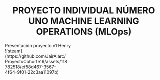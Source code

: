 <h1 align="center"> PROYECTO INDIVIDUAL NÚMERO UNO MACHINE LEARNING OPERATIONS (MLOps) </h1>
Presentación proyecto n1 Henry
<div style="width: 200px; height: 200px;">![steam](https://github.com/JairAlarc/ProyectoCohorte16/assets/118782518/ef58d467-3567-4f64-9f01-22c3aa11097b)</div>

